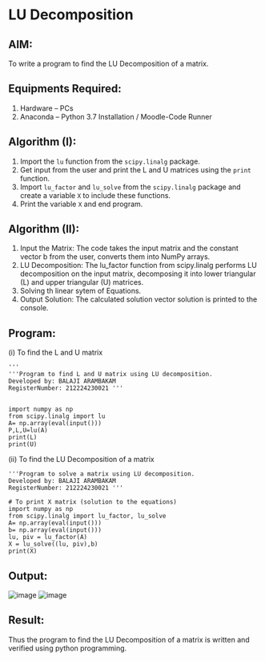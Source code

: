 # LU Decomposition 

## AIM:
To write a program to find the LU Decomposition of a matrix.

## Equipments Required:
1. Hardware – PCs
2. Anaconda – Python 3.7 Installation / Moodle-Code Runner

## Algorithm (I):
1. Import the `lu` function from the `scipy.linalg` package.
2. Get input from the user and print the L and U matrices using the `print` function.
3. Import `lu_factor` and `lu_solve` from the `scipy.linalg` package and create a variable `X` to include these functions.
4. Print the variable `X` and end program.

## Algorithm (II):
1. Input the Matrix: The code takes the input matrix and the constant vector b from the user, converts them into NumPy arrays.
2. LU Decomposition: The lu_factor function from scipy.linalg performs LU decomposition on the input matrix, decomposing it into lower triangular (L) and upper triangular (U) matrices.
3. Solving th linear sytem of Equations.
4. Output Solution: The calculated solution vector solution is printed to the console.
## Program:
(i) To find the L and U matrix
```
'''
'''Program to find L and U matrix using LU decomposition.
Developed by: BALAJI ARAMBAKAM
RegisterNumber: 212224230021 '''


import numpy as np
from scipy.linalg import lu
A= np.array(eval(input()))
P,L,U=lu(A)
print(L)
print(U)
```
(ii) To find the LU Decomposition of a matrix
```
'''Program to solve a matrix using LU decomposition.
Developed by: BALAJI ARAMBAKAM
RegisterNumber: 212224230021 '''

# To print X matrix (solution to the equations)
import numpy as np
from scipy.linalg import lu_factor, lu_solve
A= np.array(eval(input()))
b= np.array(eval(input()))
lu, piv = lu_factor(A)
X = lu_solve((lu, piv),b)
print(X)

```

## Output:
![image](https://github.com/user-attachments/assets/e270fa5e-9da2-485c-83bf-7aadea25915e)
![image](https://github.com/user-attachments/assets/c783cf38-cfc3-4d54-bbe5-e97e2d36fe07)

## Result:
Thus the program to find the LU Decomposition of a matrix is written and verified using python programming.

